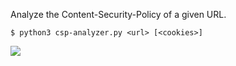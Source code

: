 Analyze the Content-Security-Policy of a given URL.

```
$ python3 csp-analyzer.py <url> [<cookies>]
```

<img src="https://raw.githubusercontent.com/gwen001/csp-analyzer/main/preview.png" />
